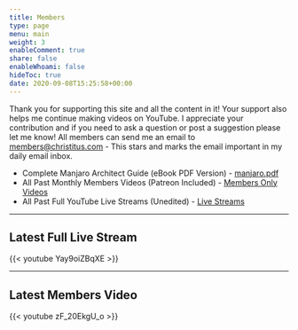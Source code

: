 ```yaml
---
title: Members
type: page
menu: main
weight: 3
enableComment: true 
share: false
enableWhoami: false
hideToc: true
date: 2020-09-08T15:25:58+00:00
---
```

Thank you for supporting this site and all the content in it! Your support also helps me continue making videos on YouTube. I appreciate your contribution and if you need to ask a question or post a suggestion please let me know! All members can send me an email to <members@christitus.com> - This stars and marks the email important in my daily email inbox.

- Complete Manjaro Architect Guide (eBook PDF Version) - [manjaro.pdf](https://ctt.memberspace.com/content/f112f8b545f)
- All Past Monthly Members Videos (Patreon Included) - [Members Only Videos](https://www.youtube.com/playlist?list=PLc7fktTRMBowu_ojkqT0Z_O_DSFy6K9e5)
- All Past Full YouTube Live Streams (Unedited) - [Live Streams](https://www.youtube.com/playlist?list=PLgVG4PNqM5Sb93Sh52eAXA8aluE7fdeUX)

***

## Latest Full Live Stream

{{< youtube Yay9oiZBqXE >}}

***

## Latest Members Video

{{< youtube zF_20EkgU_o >}}